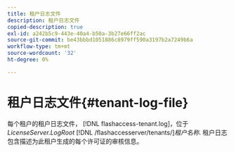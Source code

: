 ```yaml
---
title: 租户日志文件
description: 租户日志文件
copied-description: true
exl-id: a242b5c9-443e-40a4-b50a-3b27e66ff2ac
source-git-commit: be43bbbd1051886c8979ff590a3197b2a7249b6a
workflow-type: tm+mt
source-wordcount: '32'
ht-degree: 0%

---
```


# 租户日志文件{#tenant-log-file}

每个租户的租户日志文件， [!DNL flashaccess-tenant.log]，位于 *LicenseServer.LogRoot* [!DNL /flashaccesserver/tenants/]*租户名称*. 租户日志包含描述为此租户生成的每个许可证的审核信息。
